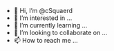 - 👋 Hi, I’m @cSquaerd
- 👀 I’m interested in ...
- 🌱 I’m currently learning ...
- 💞️ I’m looking to collaborate on ...
- 📫 How to reach me ...

<!---
cSquaerd/cSquaerd is a ✨ special ✨ repository because its `README.md` (this file) appears on your GitHub profile.
You can click the Preview link to take a look at your changes.
--->
